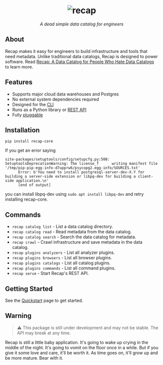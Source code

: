 <h1 align="center">
  <img src="https://github.com/recap-cloud/recap/blob/main/static/recap-logo.png?raw=true" alt="recap"></a>
  <br>
</h1>

<p align="center">
<i>A dead simple data catalog for engineers</i>
</p>

## About

Recap makes it easy for engineers to build infrastructure and tools that need metadata. Unlike traditional data catalogs, Recap is designed to power software. Read [Recap: A Data Catalog for People Who Hate Data Catalogs](https://cnr.sh/essays/recap-for-people-who-hate-data-catalogs) to learn more.

## Features

* Supports major cloud data warehouses and Postgres
* No external system dependencies required
* Designed for the [CLI](https://docs.recap.cloud/latest/commands/)
* Runs as a Python library or [REST API](https://docs.recap.cloud/latest/server/)
* Fully [pluggable](https://docs.recap.cloud/latest/plugins/)

## Installation

    pip install recap-core

If you get an error saying
```
site-packages/setuptools/config/setupcfg.py:508: SetuptoolsDeprecationWarning: The license_f      writing manifest file '/tmp/pip-pip-egg-info-d7upprw6/psycopg2.egg-info/SOURCES.txt'
      Error: b'You need to install postgresql-server-dev-X.Y for building a server-side extension or libpq-dev for building a client-side application.\n'
      [end of output]
 ```
 you can install libpq-dev using `sudo apt install libpq-dev` and retry installing recap-core.


## Commands

* `recap catalog list` - List a data catalog directory.
* `recap catalog read` - Read metadata from the data catalog.
* `recap catalog search` - Search the data catalog for metadata.
* `recap crawl` - Crawl infrastructure and save metadata in the data catalog.
* `recap plugins analyzers` - List all analyzer plugins.
* `recap plugins browsers` - List all browser plugins.
* `recap plugins catalogs` - List all catalog plugins.
* `recap plugins commands` - List all command plugins.
* `recap serve` - Start Recap's REST API.

## Getting Started

See the [Quickstart](https://docs.recap.cloud/latest/quickstart/) page to get started.

## Warning

> ⚠️ This package is still under development and may not be stable. The API may break at any time.

Recap is still a little baby application. It's going to wake up crying in the middle of the night. It's going to vomit on the floor once in a while. But if you give it some love and care, it'll be worth it. As time goes on, it'll grow up and be more mature. Bear with it.
